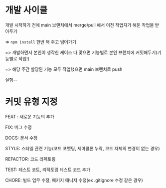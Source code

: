 # 개발 사이클

개발 시작하기 전에 main 브랜치에서 merge/pull 해서 이전 작업자가 해둔 작업물 받아두기

=> `npm install` 한번 해 주고 넘어가기

=> 개발하면서 본인이 생각한 케이스 다 맞으면 기능별로 본인 브랜치에 커밋해두기(기능별로 작업!)

=> 해당 주간 할당된 기능 모두 작업했으면 main 브랜치로 push

실험--

# 커밋 유형 지정

FEAT : 새로운 기능의 추가

FIX: 버그 수정

DOCS: 문서 수정

STYLE: 스타일 관련 기능(코드 포맷팅, 세미콜론 누락, 코드 자체의 변경이 없는 경우)

REFACTOR: 코드 리펙토링

TEST: 테스트 코트, 리펙토링 테스트 코드 추가

CHORE: 빌드 업무 수정, 패키지 매니저 수정(ex .gitignore 수정 같은 경우)
